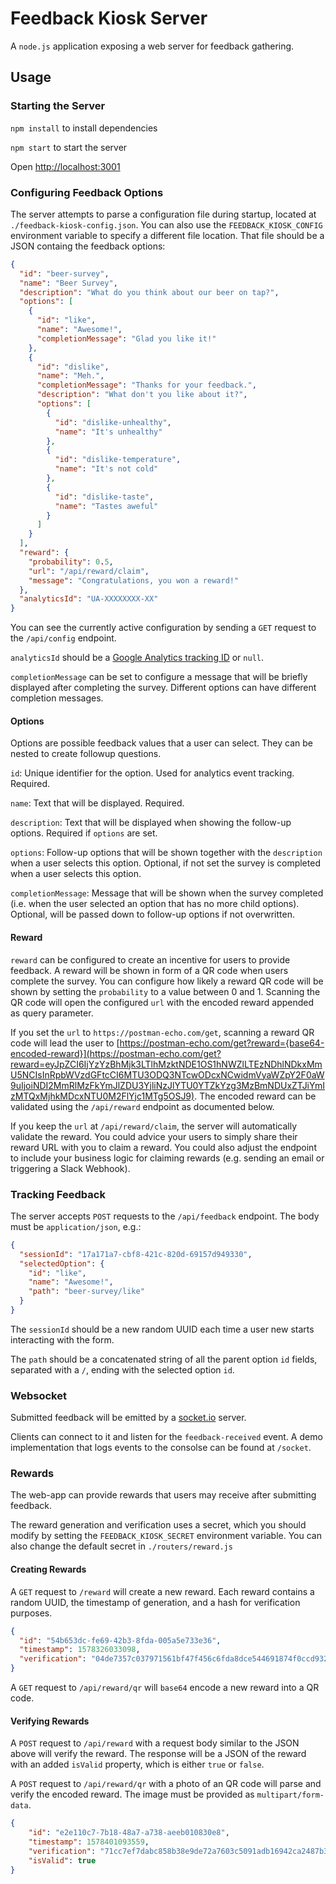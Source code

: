 # Feedback Kiosk Server

A `node.js` application exposing a web server for feedback gathering.

## Usage

### Starting the Server

`npm install` to install dependencies

`npm start` to start the server

Open [http://localhost:3001](http://localhost:3001)

### Configuring Feedback Options

The server attempts to parse a configuration file during startup, located at `./feedback-kiosk-config.json`. You can also use the `FEEDBACK_KIOSK_CONFIG` environment variable to specify a different file location. That file should be a JSON containg the feedback options:

```json
{
  "id": "beer-survey",
  "name": "Beer Survey",
  "description": "What do you think about our beer on tap?",
  "options": [
    {
      "id": "like",
      "name": "Awesome!",
      "completionMessage": "Glad you like it!"
    },
    {
      "id": "dislike",
      "name": "Meh.",
      "completionMessage": "Thanks for your feedback.",
      "description": "What don't you like about it?",
      "options": [
        {
          "id": "dislike-unhealthy",
          "name": "It's unhealthy"
        },
        {
          "id": "dislike-temperature",
          "name": "It's not cold"
        },
        {
          "id": "dislike-taste",
          "name": "Tastes aweful"
        }
      ]
    }
  ],
  "reward": {
    "probability": 0.5,
    "url": "/api/reward/claim",
    "message": "Congratulations, you won a reward!"
  },
  "analyticsId": "UA-XXXXXXXX-XX"
}
```

You can see the currently active configuration by sending a `GET` request to the `/api/config` endpoint.

`analyticsId` should be a [Google Analytics tracking ID](https://support.google.com/analytics/thread/13109681?hl=en) or `null`.

`completionMessage` can be set to configure a message that will be briefly displayed after completing the survey. Different options can have different completion messages.

#### Options

Options are possible feedback values that a user can select. They can be nested to create followup questions.

`id`: Unique identifier for the option. Used for analytics event tracking. Required.

`name`: Text that will be displayed. Required.

`description`: Text that will be displayed when showing the follow-up options. Required if `options` are set.

`options`: Follow-up options that will be shown together with the `description` when a user selects this option. Optional, if not set the survey is completed when a user selects this option.

`completionMessage`: Message that will be shown when the survey completed (i.e. when the user selected an option that has no more child options). Optional, will be passed down to follow-up options if not overwritten.

#### Reward

`reward` can be configured to create an incentive for users to provide feedback. A reward will be shown in form of a QR code when users complete the survey. You can configure how likely a reward QR code will be shown by setting the `probability` to a value between 0 and 1. Scanning the QR code will open the configured `url` with the encoded reward appended as query parameter.

If you set the `url` to `https://postman-echo.com/get`, scanning a reward QR code will lead the user to [https://postman-echo.com/get?reward={base64-encoded-reward}](https://postman-echo.com/get?reward=eyJpZCI6IjYzYzBhMjk3LTlhMzktNDE1OS1hNWZlLTEzNDhlNDkxMmU5NCIsInRpbWVzdGFtcCI6MTU3ODQ3NTcwODcxNCwidmVyaWZpY2F0aW9uIjoiNDI2MmRlMzFkYmJlZDU3YjliNzJlYTU0YTZkYzg3MzBmNDUxZTJiYmIzMTQxMjhkMDcxNTU0M2FlYjc1MTg5OSJ9). The encoded reward can be validated using the `/api/reward` endpoint as documented below.

If you keep the `url` at `/api/reward/claim`, the server will automatically validate the reward. You could advice your users to simply share their reward URL with you to claim a reward. You could also adjust the endpoint to include your business logic for claiming rewards (e.g. sending an email or triggering a Slack Webhook).

### Tracking Feedback

The server accepts `POST` requests to the `/api/feedback` endpoint. The body must be `application/json`, e.g.:

```json
{
  "sessionId": "17a171a7-cbf8-421c-820d-69157d949330",
  "selectedOption": {
    "id": "like",
    "name": "Awesome!",
    "path": "beer-survey/like"
  }
}
```

The `sessionId` should be a new random UUID each time a user new starts interacting with the form.

The `path` should be a concatenated string of all the parent option `id` fields, separated with a `/`, ending with the selected option `id`.

### Websocket

Submitted feedback will be emitted by a [socket.io](https://socket.io/) server.

Clients can connect to it and listen for the `feedback-received` event. A demo implementation that logs events to the consolse can be found at `/socket`.

### Rewards

The web-app can provide rewards that users may receive after submitting feedback.

The reward generation and verification uses a secret, which you should modify by setting the `FEEDBACK_KIOSK_SECRET` environment variable. You can also change the default secret in `./routers/reward.js`

#### Creating Rewards

A `GET` request to `/reward` will create a new reward. Each reward contains a random UUID, the timestamp of generation, and a hash for verification purposes.

```json
{
  "id": "54b653dc-fe69-42b3-8fda-005a5e733e36",
  "timestamp": 1578326033098,
  "verification": "04de7357c037971561bf47f456c6fda8dce544691874f0ccd932ea97e9bbdc02"
}
```

A `GET` request to `/api/reward/qr` will `base64` encode a new reward into a QR code.

#### Verifying Rewards

A `POST` request to `/api/reward` with a request body similar to the JSON above will verify the reward. The response will be a JSON of the reward with an added `isValid` property, which is either `true` or `false`.

A `POST` request to `/api/reward/qr` with a photo of an QR code will parse and verify the encoded reward. The image must be provided as `multipart/form-data`.

```json
{
    "id": "e2e110c7-7b18-48a7-a738-aeeb010830e8",
    "timestamp": 1578401093559,
    "verification": "71cc7ef7dabc858b38e9de72a7603c5091adb16942ca2487b3530017de5f5477",
    "isValid": true
}
```
